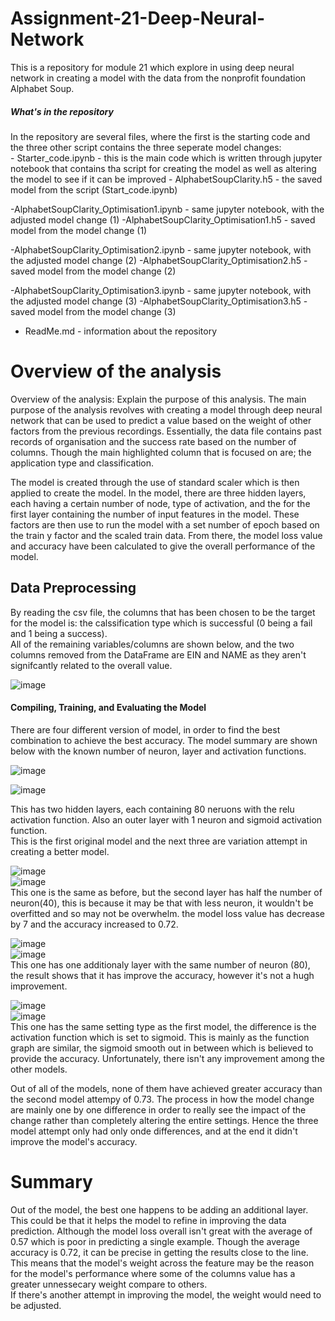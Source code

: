 # Assignment-21-Deep-Neural-Network
This is a repository for module 21 which explore in using deep neural network in creating a model with the data from the nonprofit foundation Alphabet Soup.
<h5>What's in the repository</h5>
In the repository are several files, where the first is the starting code and the three other script contains the three seperate model changes:<br/>
- Starter_code.ipynb - this is the main code which is written through jupyter notebook that contains tha script for creating the model as well as altering the model to see if it can be improved
- AlphabetSoupClarity.h5 - the saved model from the script (Start_code.ipynb)

-AlphabetSoupClarity_Optimisation1.ipynb - same jupyter notebook, with the adjusted model change (1)
-AlphabetSoupClarity_Optimisation1.h5 - saved model from the model change (1)

-AlphabetSoupClarity_Optimisation2.ipynb - same jupyter notebook, with the adjusted model change (2)
-AlphabetSoupClarity_Optimisation2.h5 - saved model from the model change (2)

-AlphabetSoupClarity_Optimisation3.ipynb - same jupyter notebook, with the adjusted model change (3)
-AlphabetSoupClarity_Optimisation3.h5 - saved model from the model change (3)

- ReadMe.md - information about the repository



<h1>Overview of the analysis</h1>
Overview of the analysis: Explain the purpose of this analysis.
The main purpose of the analysis revolves with creating a model through deep neural network that can be used to predict a value based on the weight of other factors from the previous recordings.
Essentially, the data file contains past records of organisation and the success rate based on the number of columns. Though the main highlighted column that is focused on are; the application type and classification.<br/>

The model is created through the use of standard scaler which is then applied to create the model. In the model, there are three hidden layers, each having a certain number of node, type of activation, and the for the 
first layer containing the number of input features in the model. These factors are then use to run the model with a set number of epoch based on the train y factor and the scaled train data. From there, the model loss value
and accuracy have been calculated to give the overall performance of the model.

<h2>Data Preprocessing</h2>
By reading the csv file, the columns that has been chosen to be the target for the model is: the calssification type which is successful (0 being a fail and 1 being a success).<br/>
All of the remaining variables/columns are shown below, and the two columns removed from the DataFrame are EIN and NAME as they aren't signifcantly related to the overall value.

![image](https://github.com/Nisloen/Assignment-21-Deep-Neural-Network/assets/134130254/4a1f1c8f-442d-4cd4-b368-cb84ea938fdc)

<h4>Compiling, Training, and Evaluating the Model</h4>
There are four different version of model, in order to find the best combination to achieve the best accuracy. The model summary are shown below with the known number of neuron, layer and activation functions.<br/>

![image](https://github.com/EricTran99/Assignment-21-Deep-Neural-Network/assets/134130254/cd6ef11c-b5b5-4b49-a60c-ce01bb637812) <br/>

![image](https://github.com/EricTran99/Assignment-21-Deep-Neural-Network/assets/134130254/b1b2195f-3910-4985-8650-5b34cef4ad08) <br/>

This has two hidden layers, each containing 80 neruons with the relu activation function. Also an outer layer with 1 neuron and sigmoid activation function.<br/>
This is the first original model and the next three are variation attempt in creating a better model.<br/>

![image](https://github.com/Nisloen/Assignment-21-Deep-Neural-Network/assets/134130254/f7b16d1f-c2fe-47de-8747-07e9fffe0687)<br/>
![image](https://github.com/Nisloen/Assignment-21-Deep-Neural-Network/assets/134130254/256d4436-9661-4d13-abbc-42090b1ceb09)<br/>
This one is the same as before, but the second layer has half the number of neuron(40), this is because it may be that with less neuron, it wouldn't be overfitted and so may not be overwhelm. the model loss value has
decrease by 7 and the accuracy increased to 0.72.<br/>

![image](https://github.com/Nisloen/Assignment-21-Deep-Neural-Network/assets/134130254/332449b8-a030-4f00-8309-69d9ac595a7e)<br/>
![image](https://github.com/Nisloen/Assignment-21-Deep-Neural-Network/assets/134130254/45d2ea47-9517-48a1-8539-7db817b4f32d)<br/>
This one has one additionaly layer with the same number of neuron (80), the result shows that it has improve the accuracy, however it's not a hugh improvement.

![image](https://github.com/Nisloen/Assignment-21-Deep-Neural-Network/assets/134130254/7b96965f-3cde-44ab-af9a-641716e41adf)<br/>
![image](https://github.com/Nisloen/Assignment-21-Deep-Neural-Network/assets/134130254/6d76988f-046b-4511-a8e0-140e908277ab)<br/>
This one has the same setting type as the first model, the difference is the activation function which is set to sigmoid. This is mainly as the function graph are similar, the sigmoid smooth out in between which is believed
to provide the accuracy. Unfortunately, there isn't any improvement among the other models.<br/>


Out of all of the models, none of them have achieved greater accuracy than the second model attempy of 0.73. The process in how the model change are mainly one by one difference in order to really see the impact of the change
rather than completely altering the entire settings. Hence the three model attempt only had only onde differences, and at the end it didn't improve the model's accuracy. <br/>


# Summary
Out of the model, the best one happens to be adding an additional layer. This could be that it helps the model to refine in improving the data prediction. Although the model loss overall isn't great with the average of 0.57 which is
poor in predicting a single example. Though the average accuracy is 0.72, it can be precise in getting the results close to the line. This means that the model's weight across the feature may be the reason for the model's performance where
some of the columns value has a greater unnessecary weight compare to others.<br/>
If there's another attempt in improving the model, the weight would need to be adjusted.
